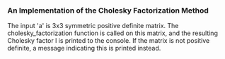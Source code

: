 ### An Implementation of the Cholesky Factorization Method

The input 'a' is 3x3 symmetric positive definite matrix. The cholesky_factorization function is called on this matrix, and the resulting Cholesky factor l is printed to the console. If the matrix is not positive definite, a message indicating this is printed instead.


